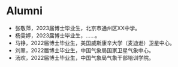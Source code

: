 # Alumni

- 张敬萍，2023届博士毕业生，北京市通州区XX中学。
- 杨雯婷，2023届博士毕业生，……。
- 马铮，2022届博士毕业生，美国威斯康辛大学（麦迪逊）卫星中心。
- 刘翠，2022届博士毕业生，中国气象局国家卫星气象中心。
- 汤欢，2022届博士毕业生，中国气象局气象干部培训学院。
